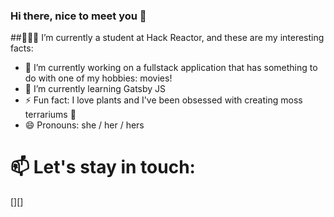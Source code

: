 ### Hi there, nice to meet you 👋

##👩🏻‍🎓 I’m currently a student at Hack Reactor, and these are my interesting facts:
- 🔭 I’m currently working on a fullstack application that has something to do with one of my hobbies: movies!
- 📝 I’m currently learning Gatsby JS
- ⚡️ Fun fact: I love plants and I've been obsessed with creating moss terrariums 🌳
- 😄 Pronouns: she / her / hers 

# 📫 Let's stay in touch:
[][]





<!--
**sgortz/sgortz** is a ✨ _special_ ✨ repository because its `README.md` (this file) appears on your GitHub profile.

Here are some ideas to get you started:


-->
